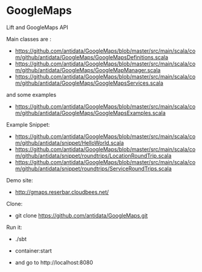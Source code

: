 GoogleMaps
==========

Lift and GoogleMaps API

Main classes are :

* https://github.com/antidata/GoogleMaps/blob/master/src/main/scala/com/github/antidata/GoogleMaps/GoogleMapsDefinitions.scala
* https://github.com/antidata/GoogleMaps/blob/master/src/main/scala/com/github/antidata/GoogleMaps/GoogleMapManager.scala
* https://github.com/antidata/GoogleMaps/blob/master/src/main/scala/com/github/antidata/GoogleMaps/GoogleMapsServices.scala

and some examples

* https://github.com/antidata/GoogleMaps/blob/master/src/main/scala/com/github/antidata/GoogleMaps/GoogleMapsExamples.scala

Example Snippet: 
* https://github.com/antidata/GoogleMaps/blob/master/src/main/scala/com/github/antidata/snippet/HelloWorld.scala
* https://github.com/antidata/GoogleMaps/blob/master/src/main/scala/com/github/antidata/snippet/roundtrips/LocationRoundTrip.scala
* https://github.com/antidata/GoogleMaps/blob/master/src/main/scala/com/github/antidata/snippet/roundtrips/ServiceRoundTrips.scala

Demo site:
* http://gmaps.reserbar.cloudbees.net/

Clone: 
* git clone https://github.com/antidata/GoogleMaps.git

Run it:
* ./sbt
* container:start

* and go to http://localhost:8080
